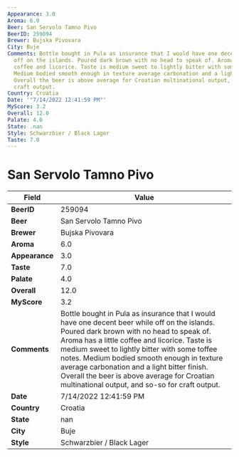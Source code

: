 ```yaml
---
Appearance: 3.0
Aroma: 6.0
Beer: San Servolo Tamno Pivo
BeerID: 259094
Brewer: Bujska Pivovara
City: Buje
Comments: Bottle bought in Pula as insurance that I would have one decent beer while
  off on the islands. Poured dark brown with no head to speak of. Aroma has a little
  coffee and licorice. Taste is medium sweet to lightly bitter with some toffee notes.
  Medium bodied smooth enough in texture average carbonation and a light bitter finish.
  Overall the beer is above average for Croatian multinational output, and so-so for
  craft output.
Country: Croatia
Date: '"7/14/2022 12:41:59 PM"'
MyScore: 3.2
Overall: 12.0
Palate: 4.0
State: .nan
Style: Schwarzbier / Black Lager
Taste: 7.0
---
```


# San Servolo Tamno Pivo

| Field         | Value |
|---------------|-------|
| **BeerID** | 259094 |
| **Beer** | San Servolo Tamno Pivo |
| **Brewer** | Bujska Pivovara |
| **Aroma** | 6.0 |
| **Appearance** | 3.0 |
| **Taste** | 7.0 |
| **Palate** | 4.0 |
| **Overall** | 12.0 |
| **MyScore** | 3.2 |
| **Comments** | Bottle bought in Pula as insurance that I would have one decent beer while off on the islands. Poured dark brown with no head to speak of. Aroma has a little coffee and licorice. Taste is medium sweet to lightly bitter with some toffee notes. Medium bodied smooth enough in texture average carbonation and a light bitter finish. Overall the beer is above average for Croatian multinational output, and so-so for craft output. |
| **Date** | 7/14/2022 12:41:59 PM |
| **Country** | Croatia |
| **State** | nan |
| **City** | Buje |
| **Style** | Schwarzbier / Black Lager |
